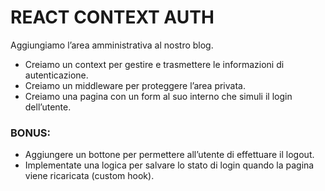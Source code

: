 # REACT CONTEXT AUTH

Aggiungiamo l’area amministrativa al nostro blog.

- Creiamo un context per gestire e trasmettere le informazioni di autenticazione.
- Creiamo un middleware per proteggere l’area privata.
- Creiamo una pagina con un form al suo interno che simuli il login dell’utente.

### BONUS:

- Aggiungere un bottone per permettere all’utente di effettuare il logout.
- Implementate una logica per salvare lo stato di login quando la pagina viene ricaricata (custom hook).

